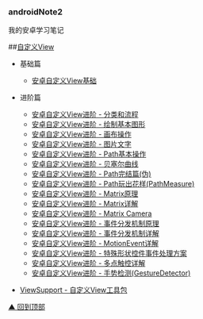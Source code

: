 ### androidNote2
我的安卓学习笔记

##[自定义View](https://github.com/zh405557524/androidNote2/tree/master/CustomView)
* 基础篇
	* [安卓自定义View基础](https://github.com/zh405557524/androidNote2/blob/master/CustomView/Base/BaseCustomView.md)
	
* 进阶篇
	* [安卓自定义View进阶 - 分类和流程](https://github.com/zh405557524/androidNote2/blob/master/CustomView/Advance/[01]CustomViewProcess.md)
    * [安卓自定义View进阶 - 绘制基本图形](https://github.com/zh405557524/AndroidNote2/blob/master/CustomView/Advance/%5B02%5DCanvas_BasicGraphics.md)
    * [安卓自定义View进阶 - 画布操作](https://github.com/zh405557524/AndroidNote2/blob/master/CustomView/Advance/%5B03%5DCanvas_Convert.md)
    * [安卓自定义View进阶 - 图片文字](https://github.com/zh405557524/AndroidNote2/blob/master/CustomView/Advance/%5B04%5DCanvas_PictureText.md)
    * [安卓自定义View进阶 - Path基本操作](https://github.com/zh405557524/AndroidNote2/blob/master/CustomView/Advance/%5B05%5DPath_Basic.md)
    * [安卓自定义View进阶 - 贝塞尔曲线](https://github.com/zh405557524/AndroidNote2/blob/master/CustomView/Advance/%5B06%5DPath_Bezier.md)
    * [安卓自定义View进阶 - Path完结篇(伪)](https://github.com/zh405557524/AndroidNote2/blob/master/CustomView/Advance/%5B07%5DPath_Over.md)
    * [安卓自定义View进阶 - Path玩出花样(PathMeasure)](https://github.com/zh405557524/AndroidNote2/blob/master/CustomView/Advance/%5B08%5DPath_Play.md)
    * [安卓自定义View进阶 - Matrix原理](https://github.com/zh405557524/AndroidNote2/blob/master/CustomView/Advance/%5B09%5DMatrix_Basic.md)
    * [安卓自定义View进阶 - Matrix详解](https://github.com/zh405557524/AndroidNote2/blob/master/CustomView/Advance/%5B10%5DMatrix_Method.md)
    * [安卓自定义View进阶 - Matrix Camera](https://github.com/zh405557524/AndroidNote2/blob/master/CustomView/Advance/%5B11%5DMatrix_3D_Camera.md)
    * [安卓自定义View进阶 - 事件分发机制原理](https://github.com/zh405557524/AndroidNote2/blob/master/CustomView/Advance/%5B12%5DDispatch-TouchEvent-Theory.md)
    * [安卓自定义View进阶 - 事件分发机制详解](https://github.com/zh405557524/AndroidNote2/blob/master/CustomView/Advance/%5B15%5DDispatch-TouchEvent-Source.md)
    * [安卓自定义View进阶 - MotionEvent详解](https://github.com/zh405557524/AndroidNot2e/blob/master/CustomView/Advance/%5B16%5DMotionEvent.md)
    * [安卓自定义View进阶 - 特殊形状控件事件处理方案](https://github.com/zh405557524/AndroidNote2/blob/master/CustomView/Advance/%5B17%5Dtouch-matrix-region.md)  
    * [安卓自定义View进阶 - 多点触控详解](https://github.com/zh405557524/AndroidNote2/blob/master/CustomView/Advance/%5B18%5Dmulti-touch.md)
    * [安卓自定义View进阶 - 手势检测(GestureDetector)](https://github.com/zh405557524/AndroidNote2/blob/master/CustomView/Advance/%5B19%5Dgesture-detector.md)


* [ViewSupport - 自定义View工具包](https://github.com/GcsSloop/ViewSupport)






[▲ 回到顶部](#top)